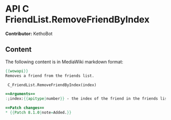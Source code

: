 # API C FriendList.RemoveFriendByIndex

**Contributor:** KethoBot

## Content

The following content is in MediaWiki markdown format:

```mediawiki
{{wowapi}}
Removes a friend from the friends list.

 C_FriendList.RemoveFriendByIndex(index)

==Arguments==
:;index:{{apitype|number}} - the index of the friend in the friends list to remove.

==Patch changes==
* {{Patch 8.1.0|note=Added.}}
```